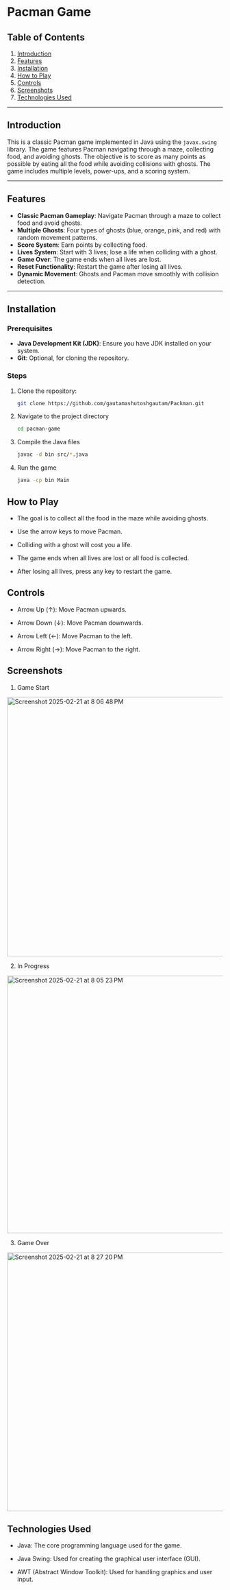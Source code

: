 # Pacman Game

## Table of Contents
1. [Introduction](#introduction)
2. [Features](#features)
3. [Installation](#installation)
4. [How to Play](#how-to-play)
5. [Controls](#controls)
6. [Screenshots](#screenshots)
7. [Technologies Used](#technologies-used)
---

## Introduction
This is a classic Pacman game implemented in Java using the `javax.swing` library. The game features Pacman navigating through a maze, collecting food, and avoiding ghosts. The objective is to score as many points as possible by eating all the food while avoiding collisions with ghosts. The game includes multiple levels, power-ups, and a scoring system.

---

## Features
- **Classic Pacman Gameplay**: Navigate Pacman through a maze to collect food and avoid ghosts.
- **Multiple Ghosts**: Four types of ghosts (blue, orange, pink, and red) with random movement patterns.
- **Score System**: Earn points by collecting food.
- **Lives System**: Start with 3 lives; lose a life when colliding with a ghost.
- **Game Over**: The game ends when all lives are lost.
- **Reset Functionality**: Restart the game after losing all lives.
- **Dynamic Movement**: Ghosts and Pacman move smoothly with collision detection.

---

## Installation
### Prerequisites
- **Java Development Kit (JDK)**: Ensure you have JDK installed on your system.
- **Git**: Optional, for cloning the repository.

### Steps
1. Clone the repository:
   ```bash
   git clone https://github.com/gautamashutoshgautam/Packman.git
   ```
2. Navigate to the project directory
   ```bash
   cd pacman-game
   ```
3. Compile the Java files
   ```bash
   javac -d bin src/*.java
   ```
4. Run the game
   ```bash
   java -cp bin Main
   ```

## How to Play
- The goal is to collect all the food in the maze while avoiding ghosts.

- Use the arrow keys to move Pacman.

- Colliding with a ghost will cost you a life.

- The game ends when all lives are lost or all food is collected.

- After losing all lives, press any key to restart the game.

## Controls
- Arrow Up (↑): Move Pacman upwards.

- Arrow Down (↓): Move Pacman downwards.

- Arrow Left (←): Move Pacman to the left.

- Arrow Right (→): Move Pacman to the right.

## Screenshots

1. Game Start
<img width="605" alt="Screenshot 2025-02-21 at 8 06 48 PM" src="https://github.com/user-attachments/assets/11837fd3-7a49-4df5-8c78-128d00af8cc4" />



2. In Progress
<img width="601" alt="Screenshot 2025-02-21 at 8 05 23 PM" src="https://github.com/user-attachments/assets/07f55c93-d827-4a1f-a2db-14871ced17f0" />



3. Game Over
<img width="604" alt="Screenshot 2025-02-21 at 8 27 20 PM" src="https://github.com/user-attachments/assets/5ccdcf33-2cc7-44f9-9855-176da00a8a6e" />




## Technologies Used
- Java: The core programming language used for the game.

- Java Swing: Used for creating the graphical user interface (GUI).

- AWT (Abstract Window Toolkit): Used for handling graphics and user input.
